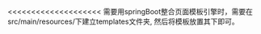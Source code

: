 <<<<<<<<<<<<<<<<<<<<
需要用springBoot整合页面模板引擎时，需要在src/main/resources/下建立templates文件夹,
然后将模板放置其下即可。
>>>>>>>>>>>>>>>>>>>>
